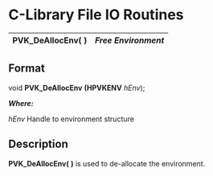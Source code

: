 # C-Library File IO Routines

**PVK_DeAllocEnv( )** |  **_Free Environment_**  
---|---  
  
## Format

void **PVK_DeAllocEnv** **(HPVKENV**  _hEnv_);

**_Where:_**

_hEnv_ Handle to environment structure

## Description

**PVK_DeAllocEnv(** **)** is used to de-allocate the environment.
